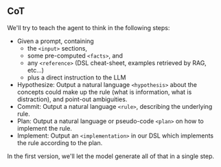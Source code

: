 
## CoT

We'll try to teach the agent to think in the following steps:
- Given a prompt, containing
  * the `<input>` sections,
  * some pre-computed `<facts>`, and
  * any `<reference>` (DSL cheat-sheet, examples retrieved by RAG, etc...)
  * plus a direct instruction to the LLM
- Hypothesize: Output a natural language `<hypothesis>` about
  the concepts could make up the rule (what is information, what is distraction),
  and point-out ambiguities.
- Commit: Output a natural language `<rule>`, describing the underlying rule.
- Plan: Output a natural language or pseudo-code `<plan>` on how to implement the rule.
- Implement: Output an `<implementation>` in our DSL which implements the rule according to the plan.

In the first version, we'll let the model generate all of that in a single step.
